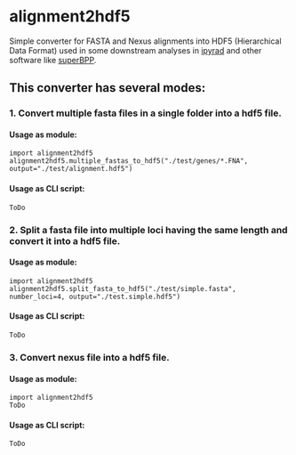 # alignment2hdf5

Simple converter for FASTA and Nexus alignments into HDF5 (Hierarchical Data Format) used in some downstream analyses in [ipyrad](https://github.com/dereneaton/ipyrad) and other software like [superBPP](https://github.com/eaton-lab/superbpp).

## This converter has several modes:

### 1. Convert multiple fasta files in a single folder into a hdf5 file.
#### Usage as module:
```
import alignment2hdf5
alignment2hdf5.multiple_fastas_to_hdf5("./test/genes/*.FNA", output="./test/alignment.hdf5")
```

#### Usage as CLI script:
```
ToDo
```

### 2. Split a fasta file into multiple loci having the same length and convert it into a hdf5 file.
#### Usage as module:
```
import alignment2hdf5
alignment2hdf5.split_fasta_to_hdf5("./test/simple.fasta", number_loci=4, output="./test.simple.hdf5")
```

#### Usage as CLI script:
```
ToDo
```

### 3. Convert nexus file into a hdf5 file.
#### Usage as module:
```
import alignment2hdf5
ToDo
```

#### Usage as CLI script:
```
ToDo
```